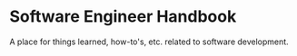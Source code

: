 # Software Engineer Handbook

A place for things learned, how-to's, etc. related to software development.
